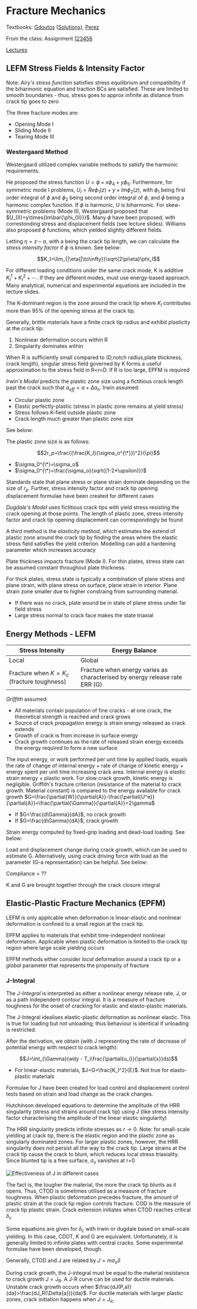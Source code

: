 # Fracture Mechanics

Textbooks: [Gdoutos](https://benklassen77.github.io/documents/courses/solidmechanics/fracture/fracturemechanicsgdoutos.pdf) ([Solutions](https://benklassen77.github.io/documents/courses/solidmechanics/fracture/gdoutossolutions.pdf)), [Perez](https://benklassen77.github.io/documents/courses/solidmechanics/fracture/fracturemechanicsperez.pdf)

From the class: Assignment [1](https://benklassen77.github.io/documents/courses/solidmechanics/fracture/ME628A1.pdf)[2](https://benklassen77.github.io/documents/courses/solidmechanics/fracture/ME628A2.pdf)[3](https://benklassen77.github.io/documents/courses/solidmechanics/fracture/ME628A3.pdf)[4](https://benklassen77.github.io/documents/courses/solidmechanics/fracture/ME628A4.pdf)[5](https://benklassen77.github.io/documents/courses/solidmechanics/fracture/ME628A5.pdf)[6](https://benklassen77.github.io/documents/courses/solidmechanics/fracture/ME628A6.pdf)

[Lectures](https://benklassen77.github.io/documents/courses/solidmechanics/fracture/lectures.pdf)

## LEFM Stress Fields & Intensity Factor

Note: *Airy's stress function* satisfies stress equilibrium and compatibility if the biharmonic equation and traction BCs are satisfied. These are limited to smooth boundaries - thus, stress goes to approx infinite as distance from crack tip goes to zero

The three fracture modes are:

- Opening Mode I
- Sliding Mode II
- Tearing Mode III

### Westergaard Method

Westergaard utilized complex variable methods to satisfy the harmonic requirements.

He proposed the stress function $U=\phi+x\phi_4+y\phi_5$. Furthermore, for symmetric mode I problems, $U_I=Re\phi_1(z)+y\times{Im\phi_2(z)}$, with $\phi_1$ being first order integral of $\phi$ and $\phi_2$ being second order integral of $\phi$, and $\phi$ being a harmonic complex function. If $\phi$ is harmonic, U is biharmonic. For skew-symmetric problems (Mode II), Westergaard proposed that $U_{II}=y\times{Im\bar{\phi_{II}}}$. Many $\phi$ have been proposed, with correstonding stress and displacement fields (see lecture slides). Williams also proposed $\phi$ functions, which yielded slightly different fields.

Letting $\eta=z-a$, with a being the crack tip length, we can calculate the *stress intensity factor* if $\phi$ is known. See below:

$$K_I=\lim_{|\eta{|\to\infty}}\sqrt{2\pi\eta}\phi_I$$

For different loading conditions under the same crack mode, K is additive $K_I^1+K_I^2+\cdots$. If they are different modes, must use energy-based approach. Many analytical, numerical and experimental equations are included in the lecture slides.

The K-dominant region is the zone around the crack tip where $K_I$ contributes more than 95% of the opening stress at the crack tip.

Generally, brittle materials have a finite crack tip radius and exhibit plasticity at the crack tip:

1. Nonlinear deformation occurs within R
2. Singularity dominates within

When R is sufficiently small compared to (D,notch radius,plate thickness, crack length), singular stress field governed by K forms a useful approximation to the stress field in R<r<D. If R is too large, EPFM is required

*Irwin's Model* predicts the plastic zone size using a fictitious crack length past the crack such that $a_{eff}=a+\Delta{a_n}$. Irwin assumed:

- Circular plastic zone
- Elastic perfectly-plastic (stress in plastic zone remains at yield stress)
- Stress follows K-field outside plastic zone
- Crack length much greater than plastic zone size

See below:

The plastic zone size is as follows:

$$2r_p=\frac{(\frac{K_I}{\sigma_o^{\*}})^2}{\pi}$$

- $\sigma_0^{\*}=\sigma_o$
- $\sigma_0^{\*}=\frac{\sigma_o}{sqrt{(1-2*\upsilon)}}$

Standards state that plane stress or plane strain dominate depending on the size of $r_p$. Further, stress intensity factor and crack tip opening displacement formulae have been created for different cases

*Dugdale's Model* uses fictitious crack tips with yield stress resisting the crack opening at those points. The length of plastic zone, stress intensity factor and crack tip opening displacement can correspondingly be found

A third method is the *elasticity method*, which estimates the extend of plastic zone around the crack tip by finding the areas where the elastic stress field satisfies the yield criterion. Modelling can add a hardening parameter which increases accuracy

Plate thickness impacts fracture (Mode I). For thin plates, stress state can be assumed constant throughout plate thickness.

For thick plates, stress state is typically a combination of plane stress and plane strain, with plane stress on surface, plane strain in interior. Plane strain zone smaller due to higher constraing from surrounding material.

- If there was no crack, plate wound be in state of plane stress under far field stress
- Large stress normal to crack face makes the state triaxial

## Energy Methods - LEFM

|Stress Intensity|Energy Balance|
|---|---|
|Local|Global|
|Fracture when $K=K_c$ (fracture toughness)|Fracture when energy varies as characterised by energy release rate ERR (G)|

*Griffith* assumed:

- All materials contain population of fine cracks - at one crack, the theoretical strength is reached and crack grows
- Source of crack propagation energy is strain energy released as crack extends
- Growth of crack is from increase in surface energy
- Crack growth continues as the rate of released strain energy exceeds the energy required to form a new surface

The input energy, or work performed per unit time by applied loads, equals the rate of change of internal energy + rate of change of kinetic energy + energy spent per unit time increasing crack area. Internal energy is elastic strain energy + plastic work. For slow crack growth, kinetic energy is negligible. Griffith's fracture criterion (resistance of the material to crack growth. Material constant) is compared to the energy available for crack growth  $G=\frac{\partial{W}}{\partial{A}}-\frac{\partial{U^e}}{\partial{A}}=\frac{\partial{\Gamma}}{\partial{A}}=2\gamma$

- If $G<\frac{d\Gamma}{dA}$, no crack growth
- If $G=\frac{d\Gamma}{dA}$, crack growth

Strain energy computed by fixed-grip loading and dead-load loading. See below:

Load and displacement change during crack growth, which can be used to estimate G. Alternatively, using crack driving force with load as the parameter (G-a representation) can be helpful. See below:

Compliance = ??

K and G are brought together through the crack closure integral

## Elastic-Plastic Fracture Mechanics (EPFM)

LEFM is only applicable when deformation is linear-elastic and nonlinear deformation is confined to a small region at the crack tip.

EPFM applies to materials that exhibit time-independent nonlinear deformation. Applicable when plastic deformation is limited to the crack tip region where large scale yielding occurs

EPFM methods either consider *local* deformation around a crack tip or a *global* parameter that represents the propensity of fracture

### J-Integral

The *J-Integral* is interpreted as either a nonlinear energy release rate, J, or as a path independent contour integral. It is a measure of fracture toughness for the onset of cracking for elastic and elasto-plastic materials.

The J-Integral idealises elastic-plastic deformation as nonlinear elastic. This is true for loading but not unloading; thus behaviour is identical if unloading is restricted.

After the derivation, we obtain (with J representing the rate of decrease of potential energy with respect to crack length):

$$J=\int_{\Gamma}(wdy - T_i\frac{\partial{u_i}}{\partial{x}}ds)$$

- For linear-elastic materials, $J=G=\frac{K_I^2}{E}$. Not true for elasto-plastic materials

Formulae for J have been created for load control and displacement control tests based on strain and load change as the crack changes.

Hutchinson developed equations to determine the amplitude of the HRR singularity (stress and strains around crack tip) using J (like stress intensity factor characterising the amplitude of the linear elastic singularity)

The HRR singularity predicts infinite stresses as $r\to{0}$. Note: for small-scale yielding at crack tip, there is the elastic region and the plastic zone as singularly dominated zones. For larger plastic zones, however, the HRR singularity does not persist all the way to the crack tip. Large strains at the crack tip cause the crack to blunt, which reduces local stress triaxiality. Since blunted tip is a free surface, $\sigma_x$ vanishes at r=0

![Effectiveness of J in different cases](https://i.imgur.com/baU8zat.jpg)

The fact is, the tougher the material, the more the crack tip blunts as it opens. Thus, CTOD is sometimes utilised as a measure of fracture toughness. When plastic deformation precedes fracture, the amount of plastic strain at the crack tip region controls fracture. COD is the measure of crack tip plastic strain. Crack extension initiates when CTOD reaches critical $\delta_c$

Some equations are given for $\delta_c$ with Irwin or dugdale based on small-scale yielding. In this case, CDOT, K and G are equivalent. Unfortunately, it is generally limited to infinite plates with central cracks. Some experimental formulae have been developed, though.

Generally, CTOD and J are related by $J=m\sigma_o\delta$

During crack growth, the J-integral must be equal to the material resistance to crack growth $J=J_R$. A J-R curve can be used for ductile materials. Unstable crack growth occurs when $\frac{dJ(P,a)}{da}>\frac{dJ_R(\Delta{a})}{da}$. For ductile materials with larger plastic zones, crack initiation happens when $J=J_{Ic}$
